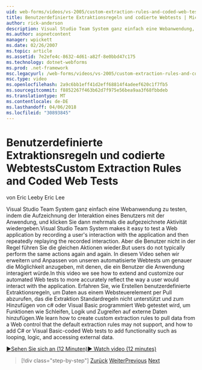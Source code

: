 ```yaml
---
uid: web-forms/videos/vs-2005/custom-extraction-rules-and-coded-web-tests
title: Benutzerdefinierte Extraktionsregeln und codierte Webtests | Microsoft Docs
author: rick-anderson
description: Visual Studio Team System ganz einfach eine Webanwendung, die durch das Aufzeichnen von Interaktion eines Benutzers mit der Anwendung, und klicken Sie dann mehrmals die erneute wiedergeben getestet...
ms.author: aspnetcontent
manager: wpickett
ms.date: 02/26/2007
ms.topic: article
ms.assetid: 7e2efe4c-8632-4d61-a82f-8e0bbd47c175
ms.technology: dotnet-webforms
ms.prod: .net-framework
msc.legacyurl: /web-forms/videos/vs-2005/custom-extraction-rules-and-coded-web-tests
msc.type: video
ms.openlocfilehash: 2a9c6bb1eff41d2eff68814f4adeef620c1f7fb5
ms.sourcegitcommit: f8852267f463b62d7f975e56bea9aa3f68fbbdeb
ms.translationtype: MT
ms.contentlocale: de-DE
ms.lasthandoff: 04/06/2018
ms.locfileid: "30893845"
---
```

<a name="custom-extraction-rules-and-coded-web-tests"></a><span data-ttu-id="60489-103">Benutzerdefinierte Extraktionsregeln und codierte Webtests</span><span class="sxs-lookup"><span data-stu-id="60489-103">Custom Extraction Rules and Coded Web Tests</span></span>
====================
<span data-ttu-id="60489-104">von Eric Lee</span><span class="sxs-lookup"><span data-stu-id="60489-104">by Eric Lee</span></span>

<span data-ttu-id="60489-105">Visual Studio Team System ganz einfach eine Webanwendung zu testen, indem die Aufzeichnung der Interaktion eines Benutzers mit der Anwendung, und klicken Sie dann mehrmals die aufgezeichnete Aktivität wiedergeben.</span><span class="sxs-lookup"><span data-stu-id="60489-105">Visual Studio Team System makes it easy to test a Web application by recording a user's interaction with the application and then repeatedly replaying the recorded interaction.</span></span> <span data-ttu-id="60489-106">Aber die Benutzer nicht in der Regel führen Sie die gleichen Aktionen wieder.</span><span class="sxs-lookup"><span data-stu-id="60489-106">But users do not typically perform the same actions again and again.</span></span> <span data-ttu-id="60489-107">In diesem Video sehen wir erweitern und Anpassen von unseren automatisierte Webtests um genauer die Möglichkeit anzugeben, mit denen, die ein Benutzer die Anwendung interagiert würde.</span><span class="sxs-lookup"><span data-stu-id="60489-107">In this video we see how to extend and customize our automated Web tests to more accurately reflect the way a user would interact with the application.</span></span> <span data-ttu-id="60489-108">Erfahren Sie, wie Erstellen benutzerdefinierte Extraktionsregeln, um Daten aus einem Websteuerelement per Pull abzurufen, das die Extraktion Standardregeln nicht unterstützt und zum Hinzufügen von c# oder Visual Basic programmiert Web getestet wird, um Funktionen wie Schleifen, Logik und Zugreifen auf externe Daten hinzufügen.</span><span class="sxs-lookup"><span data-stu-id="60489-108">We learn how to create custom extraction rules to pull data from a Web control that the default extraction rules may not support, and how to add C# or Visual Basic-coded Web tests to add functionality such as looping, logic, and accessing external data.</span></span>

[<span data-ttu-id="60489-109">&#9654;Sehen Sie sich an (12 Minuten)</span><span class="sxs-lookup"><span data-stu-id="60489-109">&#9654; Watch video (12 minutes)</span></span>](https://channel9.msdn.com/Blogs/ASP-NET-Site-Videos/custom-extraction-rules-and-coded-web-tests)

> [!div class="step-by-step"]
> <span data-ttu-id="60489-110">[Zurück](code-coverage-of-automated-tests.md)
> [Weiter](the-effects-of-caching.md)</span><span class="sxs-lookup"><span data-stu-id="60489-110">[Previous](code-coverage-of-automated-tests.md)
[Next](the-effects-of-caching.md)</span></span>
